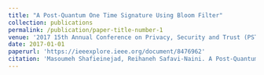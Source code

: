 ```yaml
---
title: "A Post-Quantum One Time Signature Using Bloom Filter"
collection: publications
permalink: /publication/paper-title-number-1
venue: '2017 15th Annual Conference on Privacy, Security and Trust (PST)'
date: 2017-01-01
paperurl: 'https://ieeexplore.ieee.org/document/8476962'
citation: 'Masoumeh Shafieinejad, Reihaneh Safavi-Naini. A Post-Quantum One Time Signature Using Bloom Filter, PST 2017: 397-399'
---
```



